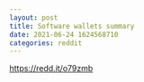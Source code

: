 ```yaml
--- 
layout: post 
title: Software wallets summary 
date: 2021-06-24 1624568710 
categories: reddit 
--- 
```

https://redd.it/o79zmb